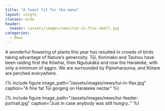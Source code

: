 ```yaml
---
title: "A feast fit for the manu"
layout: single
classes: wide
header:
  teaser: /assets/images/news/tui-in-flax-small.jpg
categories:
  - News
---
```


A wonderful flowering of plants this year has resulted in crowds of birds taking advantage of Nature’s generosity.  Tūī, Korimako and Tauhou have been raiding first the Kōwhai, then Ngutukākā and now the Harakeke, with only a minimum of aggro.  We are surrounded by Pipiwharauroa, and Kōtare are perched everywhere.

{% include figure image_path="/assets/images/news/tui-in-flax.jpg" caption="A fine fat Tūī gorging on Harakeke nectar" %}

{% include figure image_path="/assets/images/news/tui-feeder-portrait.jpg" caption="Just in case anybody was still hungry.." %}


